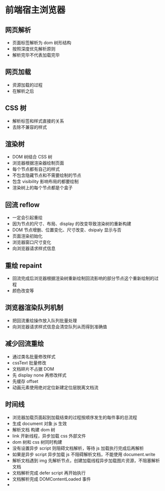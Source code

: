 # 前端宿主浏览器

## 网页解析
- 页面标签解析为 dom 树形结构
- 按照深度优先解析原则
- 解析完毕不代表加载完毕

## 网页加载
- 资源加载的过程
- 在解析之后

## CSS 树
- 解析标签和样式直接的关系
- 去除不兼容的样式

## 渲染树
- DOM 树结合 CSS 树
- 浏览器根据渲染器绘制页面
- 每个节点都有自己的样式
- 不包含隐藏节点和不需要绘制的节点
- 包含 visibility 影响布局的都要绘制
- 渲染树上的每个节点都是个盒子

## 回流 reflow
- 一定会引起重绘
- 因为节点的尺寸、布局、display 的改变导致渲染树的重新构建
- DOM 节点增删、位置变化、尺寸改变、dsipaly 显示与否
- 页面渲染初始化
- 浏览器窗口尺寸变化
- 向浏览器请求样式信息

## 重绘 repaint
- 回流完成后浏览器根据渲染树重新绘制回流影响的部分节点这个重新绘制的过程
- 颜色改变等

## 浏览器渲染队列机制
- 把回流重绘操作放入队列批量处理
- 向浏览器请求样式信息会清空队列从而得到准确值

## 减少回流重绘
- 通过类名批量修改样式
- cssText 批量修改
- 文档碎片不占据 DOM
- 先 display none 再修改样式
- 先缓存 offset
- 动画元素使用绝对定位新建定位层脱离文档流

## 时间线
- 浏览器加载页面起到加载结束的过程按顺序发生的每件事的总流程
- 生成 document 对象 js 生效
- 解析文档 构建 dom 树
- link 开新线程，异步加载 css 外部文件
- dom 树和 css 树同时构建
- 没有设置异步 script 则阻碍文档解析，等待 js 加载执行完成后再解析
- 如果是异步 script 异步加载 js 不阻碍解析文档，不能使用 document.write
- 解析文档遇到 img 先解析节点，创建加载线程异步加载图片资源，不阻塞解析文档
- 文档解析完成 defer script 再开始执行
- 文档解析完成 DOMContentLoaded 事件
- 


